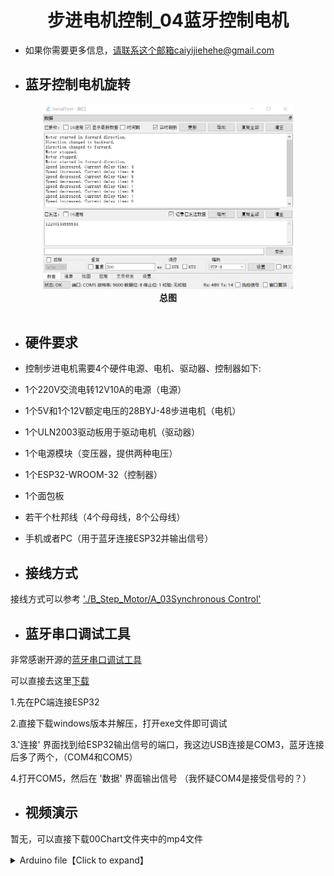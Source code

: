 <div align=center>
  
# 步进电机控制_04蓝牙控制电机

</div> 

* 如果你需要更多信息，请联系这个邮箱caiyijiehehe@gmail.com

* ## **蓝牙控制电机旋转**
<div align=center>
  <img width="400" src="00Chart/Display_All.png"/>
  <div align=center><strong>总图</strong></div>
</div><br>    

* ## **硬件要求**

* 控制步进电机需要4个硬件电源、电机、驱动器、控制器如下:
* 1个220V交流电转12V10A的电源（电源）
* 1个5V和1个12V额定电压的28BYJ-48步进电机（电机）
* 1个ULN2003驱动板用于驱动电机（驱动器）
* 1个电源模块（变压器，提供两种电压）
* 1个ESP32-WROOM-32（控制器）
* 1个面包板
* 若干个杜邦线（4个母母线，8个公母线）
* 手机或者PC（用于蓝牙连接ESP32并输出信号）

* ## **接线方式**

接线方式可以参考 ['./B_Step_Motor/A_03Synchronous Control'](https://github.com/YijieCai/Motor/tree/main/B_Step_Motor/A_03Synchronous%20Control)

* ## **蓝牙串口调试工具**

非常感谢开源的[蓝牙串口调试工具](https://github.com/wh201906/SerialTest)

可以直接去这里[下载](https://github.com/wh201906/SerialTest/releases)

1.先在PC端连接ESP32

2.直接下载windows版本并解压，打开exe文件即可调试

3.'连接' 界面找到给ESP32输出信号的端口，我这边USB连接是COM3，蓝牙连接后多了两个，（COM4和COM5）

4.打开COM5，然后在 '数据' 界面输出信号 （我怀疑COM4是接受信号的？）

* ## **视频演示**

暂无，可以直接下载00Chart文件夹中的mp4文件

<details>
<summary> Arduino file【Click to expand】 </summary>
<pre><code>
# Edited by Yijie Cai! 

    #include "BluetoothSerial.h"
    
    BluetoothSerial SerialBT;
    
    // 定义连接到28BYJ-48步进电机驱动板的GPIO引脚
    #define IN1 13
    #define IN2 12
    #define IN3 14
    #define IN4 27
    
    // 步进序列，用于驱动28BYJ-48
    int steps[8] = {0b0001, 0b0011, 0b0010, 0b0110, 0b0100, 0b1100, 0b1000, 0b1001};
    
    bool running = true; // 控制电机是否运行
    bool forward = true;  // 控制旋转方向
    int delayTime = 50;   // 初始延迟时间
    
    void setup() {
      // 设置引脚模式为输出
      pinMode(IN1, OUTPUT);
      pinMode(IN2, OUTPUT);
      pinMode(IN3, OUTPUT);
      pinMode(IN4, OUTPUT);
    
      // 初始化串行通信
      Serial.begin(9600);
      
      // 初始化蓝牙
      SerialBT.begin("ESP32_BT"); // 蓝牙设备名称
      Serial.println("The device started, now you can pair it!");
    }
    
    void loop() {
      if (SerialBT.available()) {
        char command = SerialBT.read();
        handleCommand(command);
      }
    
      if(running) {
        if(forward) {
          stepForwardSingleStep();
        } else {
          stepBackwardSingleStep();
        }
      } else {
        setStep(0); // 停止电机
      }
    }
    
    void handleCommand(int command) {
      switch(command) {
        case '0':
          running = false;
          SerialBT.println("Motor stopped.");
          break;
        case '1':
          running = true;
          forward = true;
          SerialBT.println("Motor started in forward direction.");
          break;
        case '2':
          forward = !forward;
          if(forward){
            SerialBT.println("Direction changed to forward.");
          } else {
            SerialBT.println("Direction changed to backward.");
          }
          break;
        case '3':
          SerialBT.println("Please enter the number of steps:");
          if(SerialBT.available()) {
            int stepsToMove = SerialBT.parseInt();
            moveSteps(stepsToMove);
          }
          break;
        case '4':
          if(delayTime > 4) delayTime--;
          SerialBT.print("Speed increased. Current delay time: ");
          SerialBT.println(delayTime);
          break;
        case '5':
          delayTime++;
          SerialBT.print("Speed decreased. Current delay time: ");
          SerialBT.println(delayTime);
          break;
      }
    }
    
    void moveSteps(int stepsToMove) {
      for (int i = 0; i < stepsToMove; i++) {
        if(forward) {
          stepForwardSingleStep();
        } else {
          stepBackwardSingleStep();
        }
      }
      running = false; // 移动指定步数后停止电机
    }
    
    void stepForwardSingleStep() {
      for (int step = 0; step < 8; step++) {
        setStep(steps[step]);
        delay(delayTime);
      }
    }
    
    void stepBackwardSingleStep() {
      for (int step = 7; step >= 0; step--) {
        setStep(steps[step]);
        delay(delayTime);
      }
    }
    
    void setStep(int step) {
      digitalWrite(IN1, (step & 0b0001) > 0);
      digitalWrite(IN2, (step & 0b0010) > 0);
      digitalWrite(IN3, (step & 0b0100) > 0);
      digitalWrite(IN4, (step & 0b1000) > 0);
    }


</code></pre>
</details>
